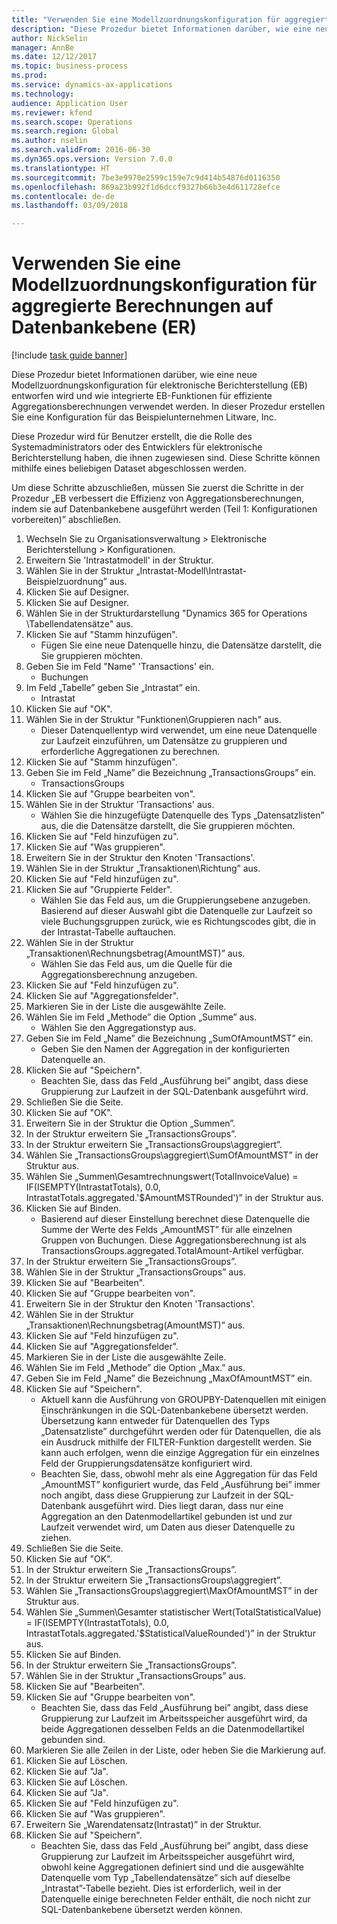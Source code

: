 ```yaml
--- 
title: "Verwenden Sie eine Modellzuordnungskonfiguration für aggregierte Berechnungen auf Datenbankebene (ER)"
description: "Diese Prozedur bietet Informationen darüber, wie eine neue Modellzuordnungskonfiguration für elektronische Berichterstellung (EB) entworfen wird und wie integrierte EB-Funktionen für effiziente Aggregationsberechnungen verwendet werden."
author: NickSelin
manager: AnnBe
ms.date: 12/12/2017
ms.topic: business-process
ms.prod: 
ms.service: dynamics-ax-applications
ms.technology: 
audience: Application User
ms.reviewer: kfend
ms.search.scope: Operations
ms.search.region: Global
ms.author: nselin
ms.search.validFrom: 2016-06-30
ms.dyn365.ops.version: Version 7.0.0
ms.translationtype: HT
ms.sourcegitcommit: 7be3e9970e2599c159e7c9d414b54876d0116350
ms.openlocfilehash: 869a23b992f1d6dccf9327b66b3e4d611728efce
ms.contentlocale: de-de
ms.lasthandoff: 03/09/2018

---
```

# <a name="use-a-model-mapping-configuration-for-aggregate-calculations-at-the-database-leveler"></a>Verwenden Sie eine Modellzuordnungskonfiguration für aggregierte Berechnungen auf Datenbankebene (ER) 

[!include [task guide banner](../../includes/task-guide-banner.md)]

Diese Prozedur bietet Informationen darüber, wie eine neue Modellzuordnungskonfiguration für elektronische Berichterstellung (EB) entworfen wird und wie integrierte EB-Funktionen für effiziente Aggregationsberechnungen verwendet werden. In dieser Prozedur erstellen Sie eine Konfiguration für das Beispielunternehmen Litware, Inc. 

Diese Prozedur wird für Benutzer erstellt, die die Rolle des Systemadministrators oder des Entwicklers für elektronische Berichterstellung haben, die ihnen zugewiesen sind. Diese Schritte können mithilfe eines beliebigen Dataset abgeschlossen werden.

 Um diese Schritte abzuschließen, müssen Sie zuerst die Schritte in der Prozedur „EB verbessert die Effizienz von Aggregationsberechnungen, indem sie auf Datenbankebene ausgeführt werden (Teil 1: Konfigurationen vorbereiten)” abschließen.

1. Wechseln Sie zu Organisationsverwaltung > Elektronische Berichterstellung > Konfigurationen.
2. Erweitern Sie 'Intrastatmodell' in der Struktur.
3. Wählen Sie in der Struktur „Intrastat-Modell\Intrastat-Beispielzuordnung” aus.
4. Klicken Sie auf Designer.
5. Klicken Sie auf Designer.
6. Wählen Sie in der Strukturdarstellung "Dynamics 365 for Operations \Tabellendatensätze" aus.
7. Klicken Sie auf "Stamm hinzufügen".
    * Fügen Sie eine neue Datenquelle hinzu, die Datensätze darstellt, die Sie gruppieren möchten.  
8. Geben Sie im Feld "Name" 'Transactions' ein.
    * Buchungen  
9. Im Feld „Tabelle” geben Sie „Intrastat” ein.
    * Intrastat  
10. Klicken Sie auf "OK".
11. Wählen Sie in der Struktur "Funktionen\Gruppieren nach" aus.
    * Dieser Datenquellentyp wird verwendet, um eine neue Datenquelle zur Laufzeit einzuführen, um Datensätze zu gruppieren und erforderliche Aggregationen zu berechnen.  
12. Klicken Sie auf "Stamm hinzufügen".
13. Geben Sie im Feld „Name” die Bezeichnung „TransactionsGroups” ein.
    * TransactionsGroups  
14. Klicken Sie auf "Gruppe bearbeiten von".
15. Wählen Sie in der Struktur 'Transactions' aus.
    * Wählen Sie die hinzugefügte Datenquelle des Typs „Datensatzlisten” aus, die die Datensätze darstellt, die Sie gruppieren möchten.  
16. Klicken Sie auf "Feld hinzufügen zu".
17. Klicken Sie auf "Was gruppieren".
18. Erweitern Sie in der Struktur den Knoten 'Transactions'.
19. Wählen Sie in der Struktur „Transaktionen\Richtung” aus.
20. Klicken Sie auf "Feld hinzufügen zu".
21. Klicken Sie auf "Gruppierte Felder".
    * Wählen Sie das Feld aus, um die Gruppierungsebene anzugeben. Basierend auf dieser Auswahl gibt die Datenquelle zur Laufzeit so viele Buchungsgruppen zurück, wie es Richtungscodes gibt, die in der Intrastat-Tabelle auftauchen.  
22. Wählen Sie in der Struktur „Transaktionen\Rechnungsbetrag(AmountMST)” aus.
    * Wählen Sie das Feld aus, um die Quelle für die Aggregationsberechnung anzugeben.  
23. Klicken Sie auf "Feld hinzufügen zu".
24. Klicken Sie auf "Aggregationsfelder".
25. Markieren Sie in der Liste die ausgewählte Zeile.
26. Wählen Sie im Feld „Methode” die Option „Summe” aus.
    * Wählen Sie den Aggregationstyp aus.  
27. Geben Sie im Feld „Name” die Bezeichnung „SumOfAmountMST” ein.
    * Geben Sie den Namen der Aggregation in der konfigurierten Datenquelle an.  
28. Klicken Sie auf "Speichern".
    * Beachten Sie, dass das Feld „Ausführung bei” angibt, dass diese Gruppierung zur Laufzeit in der SQL-Datenbank ausgeführt wird.  
29. Schließen Sie die Seite.
30. Klicken Sie auf "OK".
31. Erweitern Sie in der Struktur die Option „Summen”.
32. In der Struktur erweitern Sie „TransactionsGroups”.
33. In der Struktur erweitern Sie „TransactionsGroups\aggregiert”.
34. Wählen Sie „TransactionsGroups\aggregiert\SumOfAmountMST” in der Struktur aus.
35. Wählen Sie „Summen\Gesamtrechnungswert(TotalInvoiceValue) = IF(ISEMPTY(IntrastatTotals), 0.0, IntrastatTotals.aggregated.'$AmountMSTRounded')” in der Struktur aus.
36. Klicken Sie auf Binden.
    * Basierend auf dieser Einstellung berechnet diese Datenquelle die Summe der Werte des Felds „AmountMST” für alle einzelnen Gruppen von Buchungen. Diese Aggregationsberechnung ist als TransactionsGroups.aggregated.TotalAmount-Artikel verfügbar.  
37. In der Struktur erweitern Sie „TransactionsGroups”.
38. Wählen Sie in der Struktur „TransactionsGroups” aus.
39. Klicken Sie auf "Bearbeiten".
40. Klicken Sie auf "Gruppe bearbeiten von".
41. Erweitern Sie in der Struktur den Knoten 'Transactions'.
42. Wählen Sie in der Struktur „Transaktionen\Rechnungsbetrag(AmountMST)” aus.
43. Klicken Sie auf "Feld hinzufügen zu".
44. Klicken Sie auf "Aggregationsfelder".
45. Markieren Sie in der Liste die ausgewählte Zeile.
46. Wählen Sie im Feld „Methode” die Option „Max.” aus.
47. Geben Sie im Feld „Name” die Bezeichnung „MaxOfAmountMST” ein.
48. Klicken Sie auf "Speichern".
    * Aktuell kann die Ausführung von GROUPBY-Datenquellen mit einigen Einschränkungen in die SQL-Datenbankebene übersetzt werden. Übersetzung kann entweder für Datenquellen des Typs „Datensatzliste” durchgeführt werden oder für Datenquellen, die als ein Ausdruck mithilfe der FILTER-Funktion dargestellt werden. Sie kann auch erfolgen, wenn die einzige Aggregation für ein einzelnes Feld der Gruppierungsdatensätze konfiguriert wird.  
    * Beachten Sie, dass, obwohl mehr als eine Aggregation für das Feld „AmountMST” konfiguriert wurde, das Feld „Ausführung bei” immer noch angibt, dass diese Gruppierung zur Laufzeit in der SQL-Datenbank ausgeführt wird. Dies liegt daran, dass nur eine Aggregation an den Datenmodellartikel gebunden ist und zur Laufzeit verwendet wird, um Daten aus dieser Datenquelle zu ziehen.  
49. Schließen Sie die Seite.
50. Klicken Sie auf "OK".
51. In der Struktur erweitern Sie „TransactionsGroups”.
52. In der Struktur erweitern Sie „TransactionsGroups\aggregiert”.
53. Wählen Sie „TransactionsGroups\aggregiert\MaxOfAmountMST” in der Struktur aus.
54. Wählen Sie „Summen\Gesamter statistischer Wert(TotalStatisticalValue) = IF(ISEMPTY(IntrastatTotals), 0.0, IntrastatTotals.aggregated.'$StatisticalValueRounded')” in der Struktur aus.
55. Klicken Sie auf Binden.
56. In der Struktur erweitern Sie „TransactionsGroups”.
57. Wählen Sie in der Struktur „TransactionsGroups” aus.
58. Klicken Sie auf "Bearbeiten".
59. Klicken Sie auf "Gruppe bearbeiten von".
    * Beachten Sie, dass das Feld „Ausführung bei” angibt, dass diese Gruppierung zur Laufzeit im Arbeitsspeicher ausgeführt wird, da beide Aggregationen desselben Felds an die Datenmodellartikel gebunden sind.   
60. Markieren Sie alle Zeilen in der Liste, oder heben Sie die Markierung auf.
61. Klicken Sie auf Löschen.
62. Klicken Sie auf "Ja".
63. Klicken Sie auf Löschen.
64. Klicken Sie auf "Ja".
65. Klicken Sie auf "Feld hinzufügen zu".
66. Klicken Sie auf "Was gruppieren".
67. Erweitern Sie „Warendatensatz(Intrastat)” in der Struktur.
68. Klicken Sie auf "Speichern".
    * Beachten Sie, dass das Feld „Ausführung bei” angibt, dass diese Gruppierung zur Laufzeit im Arbeitsspeicher ausgeführt wird, obwohl keine Aggregationen definiert sind und die ausgewählte Datenquelle vom Typ „Tabellendatensätze” sich auf dieselbe „Intrastat”-Tabelle bezieht. Dies ist erforderlich, weil in der Datenquelle einige berechneten Felder enthält, die noch nicht zur SQL-Datenbankebene übersetzt werden können.  


